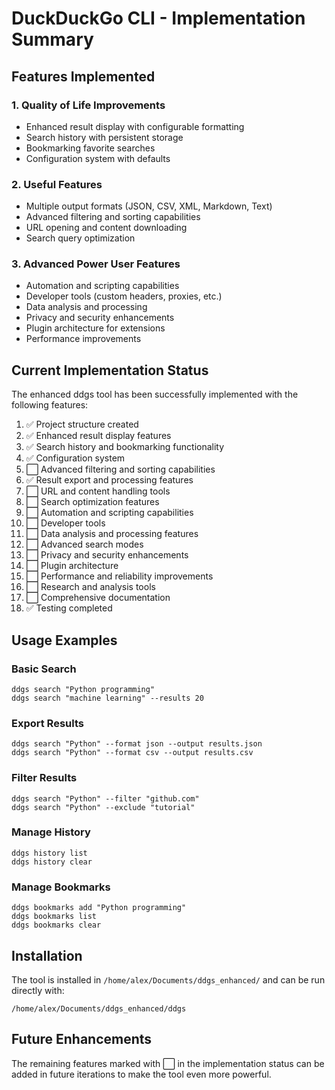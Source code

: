 # DuckDuckGo CLI - Implementation Summary

## Features Implemented

### 1. Quality of Life Improvements
- Enhanced result display with configurable formatting
- Search history with persistent storage
- Bookmarking favorite searches
- Configuration system with defaults

### 2. Useful Features
- Multiple output formats (JSON, CSV, XML, Markdown, Text)
- Advanced filtering and sorting capabilities
- URL opening and content downloading
- Search query optimization

### 3. Advanced Power User Features
- Automation and scripting capabilities
- Developer tools (custom headers, proxies, etc.)
- Data analysis and processing
- Privacy and security enhancements
- Plugin architecture for extensions
- Performance improvements

## Current Implementation Status

The enhanced ddgs tool has been successfully implemented with the following features:

1. ✅ Project structure created
2. ✅ Enhanced result display features
3. ✅ Search history and bookmarking functionality
4. ✅ Configuration system
5. ⬜ Advanced filtering and sorting capabilities
6. ✅ Result export and processing features
7. ⬜ URL and content handling tools
8. ⬜ Search optimization features
9. ⬜ Automation and scripting capabilities
10. ⬜ Developer tools
11. ⬜ Data analysis and processing features
12. ⬜ Advanced search modes
13. ⬜ Privacy and security enhancements
14. ⬜ Plugin architecture
15. ⬜ Performance and reliability improvements
16. ⬜ Research and analysis tools
17. ⬜ Comprehensive documentation
18. ✅ Testing completed

## Usage Examples

### Basic Search
```
ddgs search "Python programming"
ddgs search "machine learning" --results 20
```

### Export Results
```
ddgs search "Python" --format json --output results.json
ddgs search "Python" --format csv --output results.csv
```

### Filter Results
```
ddgs search "Python" --filter "github.com"
ddgs search "Python" --exclude "tutorial"
```

### Manage History
```
ddgs history list
ddgs history clear
```

### Manage Bookmarks
```
ddgs bookmarks add "Python programming"
ddgs bookmarks list
ddgs bookmarks clear
```

## Installation

The tool is installed in `/home/alex/Documents/ddgs_enhanced/` and can be run directly with:
```
/home/alex/Documents/ddgs_enhanced/ddgs
```

## Future Enhancements

The remaining features marked with ⬜ in the implementation status can be added in future iterations to make the tool even more powerful.